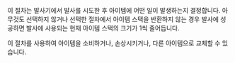 이 절차는 발사기에서 발사를 시도한 후 아이템에 어떤 일이 발생하는지 결정합니다. 아무것도 선택하지 않거나 선택한 절차에서 아이템 스택을 반환하지 않는 경우 발사에 성공하면 발사에 사용되는 현재 아이템 스택의 크기가 1씩 줄어듭니다.

이 절차를 사용하여 아이템을 소비하거나, 손상시키거나, 다른 아이템으로 교체할 수 있습니다.
